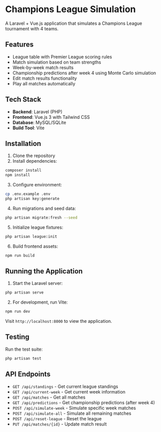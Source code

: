 # Champions League Simulation

A Laravel + Vue.js application that simulates a Champions League tournament with 4 teams.

## Features

- League table with Premier League scoring rules
- Match simulation based on team strengths
- Week-by-week match results
- Championship predictions after week 4 using Monte Carlo simulation
- Edit match results functionality
- Play all matches automatically

## Tech Stack

- **Backend**: Laravel (PHP)
- **Frontend**: Vue.js 3 with Tailwind CSS
- **Database**: MySQL/SQLite
- **Build Tool**: Vite

## Installation

1. Clone the repository
2. Install dependencies:
```bash
composer install
npm install
```

3. Configure environment:
```bash
cp .env.example .env
php artisan key:generate
```

4. Run migrations and seed data:
```bash
php artisan migrate:fresh --seed
```

5. Initialize league fixtures:
```bash
php artisan league:init
```

6. Build frontend assets:
```bash
npm run build
```

## Running the Application

1. Start the Laravel server:
```bash
php artisan serve
```

2. For development, run Vite:
```bash
npm run dev
```

Visit `http://localhost:8000` to view the application.

## Testing

Run the test suite:
```bash
php artisan test
```

## API Endpoints

- `GET /api/standings` - Get current league standings
- `GET /api/current-week` - Get current week information
- `GET /api/matches` - Get all matches
- `GET /api/predictions` - Get championship predictions (after week 4)
- `POST /api/simulate-week` - Simulate specific week matches
- `POST /api/simulate-all` - Simulate all remaining matches
- `POST /api/reset-league` - Reset the league
- `PUT /api/matches/{id}` - Update match result